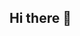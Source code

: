 ## Hi there 👋

<!--
**Bhavya1352/bhavya1352** is a ✨ _special_ ✨ repository because its `README.md` (this file) appears on your GitHub profile.
I am web devloper
Here are some ideas to get you started:
author name-bhavya mishra

- 🔭 I’m currently working on ...
- 🌱 I’m currently learning ...
- 👯 I’m looking to collaborate on ...
- 🤔 I’m looking for help with ...
- 💬 Ask me about ...
- 📫 How to reach me: ...
- 😄 Pronouns: ...
- ⚡ Fun fact: ...
-->
